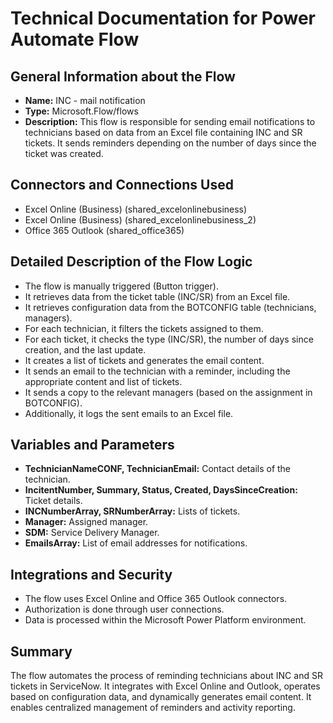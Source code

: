# Technical Documentation for Power Automate Flow

## General Information about the Flow
- **Name:** INC - mail notification
- **Type:** Microsoft.Flow/flows
- **Description:** This flow is responsible for sending email notifications to technicians based on data from an Excel file containing INC and SR tickets. It sends reminders depending on the number of days since the ticket was created.

## Connectors and Connections Used
- Excel Online (Business) (shared_excelonlinebusiness)
- Excel Online (Business) (shared_excelonlinebusiness_2)
- Office 365 Outlook (shared_office365)

## Detailed Description of the Flow Logic
- The flow is manually triggered (Button trigger).
- It retrieves data from the ticket table (INC/SR) from an Excel file.
- It retrieves configuration data from the BOTCONFIG table (technicians, managers).
- For each technician, it filters the tickets assigned to them.
- For each ticket, it checks the type (INC/SR), the number of days since creation, and the last update.
- It creates a list of tickets and generates the email content.
- It sends an email to the technician with a reminder, including the appropriate content and list of tickets.
- It sends a copy to the relevant managers (based on the assignment in BOTCONFIG).
- Additionally, it logs the sent emails to an Excel file.

## Variables and Parameters
- **TechnicianNameCONF, TechnicianEmail:** Contact details of the technician.
- **IncitentNumber, Summary, Status, Created, DaysSinceCreation:** Ticket details.
- **INCNumberArray, SRNumberArray:** Lists of tickets.
- **Manager:** Assigned manager.
- **SDM:** Service Delivery Manager.
- **EmailsArray:** List of email addresses for notifications.

## Integrations and Security
- The flow uses Excel Online and Office 365 Outlook connectors.
- Authorization is done through user connections.
- Data is processed within the Microsoft Power Platform environment.

## Summary
The flow automates the process of reminding technicians about INC and SR tickets in ServiceNow. It integrates with Excel Online and Outlook, operates based on configuration data, and dynamically generates email content. It enables centralized management of reminders and activity reporting.